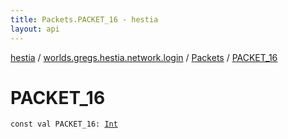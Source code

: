 ```yaml
---
title: Packets.PACKET_16 - hestia
layout: api
---
```


<div class='api-docs-breadcrumbs'><a href="../../index.html">hestia</a> / <a href="../index.html">worlds.gregs.hestia.network.login</a> / <a href="index.html">Packets</a> / <a href="./-p-a-c-k-e-t_16.html">PACKET_16</a></div>

# PACKET_16

<div class="signature"><code><span class="keyword">const</span> <span class="keyword">val </span><span class="identifier">PACKET_16</span><span class="symbol">: </span><a href="https://kotlinlang.org/api/latest/jvm/stdlib/kotlin/-int/index.html"><span class="identifier">Int</span></a></code></div>
